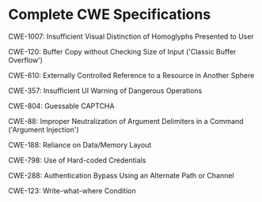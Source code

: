 

# Complete CWE Specifications

CWE-1007: Insufficient Visual Distinction of Homoglyphs Presented to User

CWE-120: Buffer Copy without Checking Size of Input ('Classic Buffer Overflow')

CWE-610: Externally Controlled Reference to a Resource in Another Sphere

CWE-357: Insufficient UI Warning of Dangerous Operations

CWE-804: Guessable CAPTCHA

CWE-88: Improper Neutralization of Argument Delimiters in a Command ('Argument Injection')

CWE-188: Reliance on Data/Memory Layout

CWE-798: Use of Hard-coded Credentials

CWE-288: Authentication Bypass Using an Alternate Path or Channel

CWE-123: Write-what-where Condition